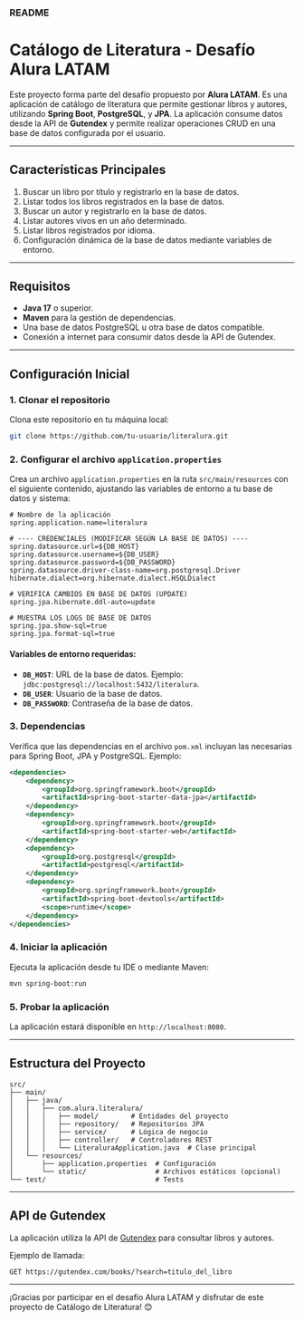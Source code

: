 ### **README**

# Catálogo de Literatura - Desafío Alura LATAM

Este proyecto forma parte del desafío propuesto por **Alura LATAM**. Es una aplicación de catálogo de literatura que permite gestionar libros y autores, utilizando **Spring Boot**, **PostgreSQL**, y **JPA**. La aplicación consume datos desde la API de **Gutendex** y permite realizar operaciones CRUD en una base de datos configurada por el usuario.

---

## **Características Principales**
1. Buscar un libro por título y registrarlo en la base de datos.
2. Listar todos los libros registrados en la base de datos.
3. Buscar un autor y registrarlo en la base de datos.
4. Listar autores vivos en un año determinado.
5. Listar libros registrados por idioma.
6. Configuración dinámica de la base de datos mediante variables de entorno.

---

## **Requisitos**
- **Java 17** o superior.
- **Maven** para la gestión de dependencias.
- Una base de datos PostgreSQL u otra base de datos compatible.
- Conexión a internet para consumir datos desde la API de Gutendex.

---

## **Configuración Inicial**

### 1. **Clonar el repositorio**
Clona este repositorio en tu máquina local:
```bash
git clone https://github.com/tu-usuario/literalura.git
```

### 2. **Configurar el archivo `application.properties`**
Crea un archivo `application.properties` en la ruta `src/main/resources` con el siguiente contenido, ajustando las variables de entorno a tu base de datos y sistema:

```properties
# Nombre de la aplicación
spring.application.name=literalura

# ---- CREDENCIALES (MODIFICAR SEGÚN LA BASE DE DATOS) ----
spring.datasource.url=${DB_HOST}
spring.datasource.username=${DB_USER}
spring.datasource.password=${DB_PASSWORD}
spring.datasource.driver-class-name=org.postgresql.Driver
hibernate.dialect=org.hibernate.dialect.HSQLDialect

# VERIFICA CAMBIOS EN BASE DE DATOS (UPDATE)
spring.jpa.hibernate.ddl-auto=update

# MUESTRA LOS LOGS DE BASE DE DATOS
spring.jpa.show-sql=true
spring.jpa.format-sql=true
```

#### Variables de entorno requeridas:
- **`DB_HOST`**: URL de la base de datos. Ejemplo: `jdbc:postgresql://localhost:5432/literalura`.
- **`DB_USER`**: Usuario de la base de datos.
- **`DB_PASSWORD`**: Contraseña de la base de datos.

### 3. **Dependencias**
Verifica que las dependencias en el archivo `pom.xml` incluyan las necesarias para Spring Boot, JPA y PostgreSQL. Ejemplo:
```xml
<dependencies>
    <dependency>
        <groupId>org.springframework.boot</groupId>
        <artifactId>spring-boot-starter-data-jpa</artifactId>
    </dependency>
    <dependency>
        <groupId>org.springframework.boot</groupId>
        <artifactId>spring-boot-starter-web</artifactId>
    </dependency>
    <dependency>
        <groupId>org.postgresql</groupId>
        <artifactId>postgresql</artifactId>
    </dependency>
    <dependency>
        <groupId>org.springframework.boot</groupId>
        <artifactId>spring-boot-devtools</artifactId>
        <scope>runtime</scope>
    </dependency>
</dependencies>
```

### 4. **Iniciar la aplicación**
Ejecuta la aplicación desde tu IDE o mediante Maven:
```bash
mvn spring-boot:run
```

### 5. **Probar la aplicación**
La aplicación estará disponible en `http://localhost:8080`.

---

## **Estructura del Proyecto**

```
src/
├── main/
│   ├── java/
│   │   ├── com.alura.literalura/
│   │   │   ├── model/        # Entidades del proyecto
│   │   │   ├── repository/   # Repositorios JPA
│   │   │   ├── service/      # Lógica de negocio
│   │   │   ├── controller/   # Controladores REST
│   │   │   └── LiteraluraApplication.java  # Clase principal
│   └── resources/
│       ├── application.properties  # Configuración
│       └── static/                 # Archivos estáticos (opcional)
└── test/                           # Tests
```

---

## **API de Gutendex**
La aplicación utiliza la API de [Gutendex](https://gutendex.com) para consultar libros y autores. 

Ejemplo de llamada:
```
GET https://gutendex.com/books/?search=titulo_del_libro
```

---

¡Gracias por participar en el desafío Alura LATAM y disfrutar de este proyecto de Catálogo de Literatura! 😊
